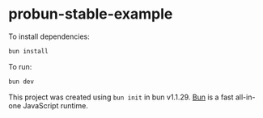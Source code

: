 # probun-stable-example

To install dependencies:

```bash
bun install
```

To run:

```bash
bun dev
```

This project was created using `bun init` in bun v1.1.29. [Bun](https://bun.sh) is a fast all-in-one JavaScript runtime.
